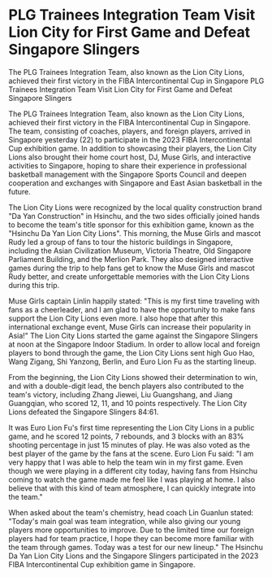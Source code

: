 #  PLG Trainees Integration Team Visit Lion City for First Game and Defeat Singapore Slingers

The PLG Trainees Integration Team, also known as the Lion City Lions, achieved their first victory in the FIBA Intercontinental Cup in Singapore 
  PLG Trainees Integration Team Visit Lion City for First Game and Defeat Singapore Slingers

The PLG Trainees Integration Team, also known as the Lion City Lions, achieved their first victory in the FIBA Intercontinental Cup in Singapore. The team, consisting of coaches, players, and foreign players, arrived in Singapore yesterday (22) to participate in the 2023 FIBA Intercontinental Cup exhibition game. In addition to showcasing their players, the Lion City Lions also brought their home court host, DJ, Muse Girls, and interactive activities to Singapore, hoping to share their experience in professional basketball management with the Singapore Sports Council and deepen cooperation and exchanges with Singapore and East Asian basketball in the future.

The Lion City Lions were recognized by the local quality construction brand "Da Yan Construction" in Hsinchu, and the two sides officially joined hands to become the team's title sponsor for this exhibition game, known as the "Hsinchu Da Yan Lion City Lions". This morning, the Muse Girls and mascot Rudy led a group of fans to tour the historic buildings in Singapore, including the Asian Civilization Museum, Victoria Theatre, Old Singapore Parliament Building, and the Merlion Park. They also designed interactive games during the trip to help fans get to know the Muse Girls and mascot Rudy better, and create unforgettable memories with the Lion City Lions during this trip.

Muse Girls captain Linlin happily stated: "This is my first time traveling with fans as a cheerleader, and I am glad to have the opportunity to make fans support the Lion City Lions even more. I also hope that after this international exchange event, Muse Girls can increase their popularity in Asia!" The Lion City Lions started the game against the Singapore Slingers at noon at the Singapore Indoor Stadium. In order to allow local and foreign players to bond through the game, the Lion City Lions sent high Guo Hao, Wang Zigang, Shi Yanzong, Berlin, and Euro Lion Fu as the starting lineup.

From the beginning, the Lion City Lions showed their determination to win, and with a double-digit lead, the bench players also contributed to the team's victory, including Zhang Jiewei, Liu Guangshang, and Jiang Guangqian, who scored 12, 11, and 10 points respectively. The Lion City Lions defeated the Singapore Slingers 84:61.

It was Euro Lion Fu's first time representing the Lion City Lions in a public game, and he scored 12 points, 7 rebounds, and 3 blocks with an 83% shooting percentage in just 15 minutes of play. He was also voted as the best player of the game by the fans at the scene. Euro Lion Fu said: "I am very happy that I was able to help the team win in my first game. Even though we were playing in a different city today, having fans from Hsinchu coming to watch the game made me feel like I was playing at home. I also believe that with this kind of team atmosphere, I can quickly integrate into the team."

When asked about the team's chemistry, head coach Lin Guanlun stated: "Today's main goal was team integration, while also giving our young players more opportunities to improve. Due to the limited time our foreign players had for team practice, I hope they can become more familiar with the team through games. Today was a test for our new lineup." The Hsinchu Da Yan Lion City Lions and the Singapore Slingers participated in the 2023 FIBA Intercontinental Cup exhibition game in Singapore.